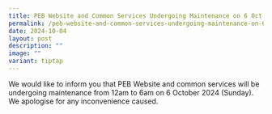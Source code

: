 ```yaml
---
title: PEB Website and Common Services Undergoing Maintenance on 6 Oct 2024
permalink: /peb-website-and-common-services-undergoing-maintenance-on-6-oct-2024/
date: 2024-10-04
layout: post
description: ""
image: ""
variant: tiptap
---
```

<p>We would like to inform you that PEB Website and common services will
be undergoing maintenance from 12am to 6am on 6 October 2024 (Sunday).
We apologise for any inconvenience caused.</p>